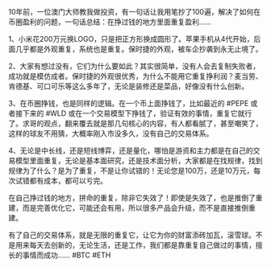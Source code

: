 10年前，一位澳门大师教我做投资，有一句话让我用笔抄了100遍，解决了如何在币圈盈利的问题，一句话总结：在挣过钱的地方里面重复盈利……

1、小米花200万元换LOGO，只是把正方形换成圆形了。苹果手机从4代开始，后面几乎都是外观重复，系统也是重复。保时捷的外观，被车企抄袭到永无止境了。

2、大家有想过没有，它们为什么要如此？其实很简单，没有人会去复制失败者，成功就是模仿成者。保时捷的外观很优秀，为什么不能用它重复挣利润？麦当劳、肯德基、可口可乐等这么多年了，无论是装修还是菜品，好像没有什么创新。

3、在币圈挣钱，也是同样的逻辑。在一个币上面挣钱了，比如最近的 #PEPE 或者接下来的 #WLD 或在一个交易模型下挣钱了，验证有效的事情，重复它就行了。求哥的观点，翻来覆去就是那几句核心的内容，有人都看腻了，甚至嘲笑了，这样的球友不用猜，大概率刚入市没多久，没有自己的交易体系。

4、无论是中长线，还是短线博弈，还是量化，哪怕是游资和主力都是在自己的交易模型里面重复，无论是基本面研究，还是技术面分析，大家都是在找规律，找到规律为了什么？是为了重复，不是让你试错的！无论您是100万，还是10万元，每次试错都有成本，都可以亏完。

在自己挣过钱的地方，拼命的重复，除非它失效了！即使是失效了，也是推倒了重建，而是完善优化它，可能还会有用，所以很多产品会升级，而不是直接推倒重建。

有了自己的交易体系，就是无限的重复它，让它为你的财富添砖加瓦，滚雪球。不是用来每天去创新的，无论生活，还是工作，我们都是靠重复自己做过的事情，擅长的事情而成功…… #BTC #ETH

